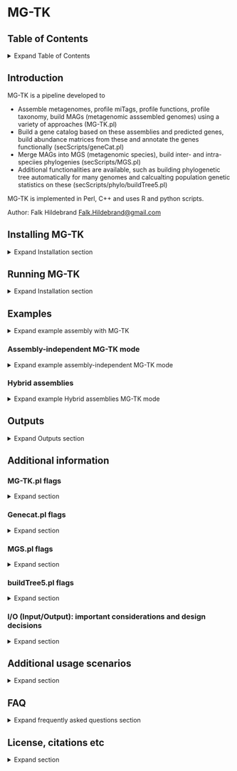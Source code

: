 # MG-TK

## Table of Contents

<details>
  <summary>Expand Table of Contents</summary>
  
- [Introduction](#introduction)
- [Requirements](#requirements)
- [Installing MG-TK](#installing-MG-TK)
- [Running MG-TK](#running-MG-TK)
	- [Temporary and output files](#temporary-and-output-files)
	- [Mapping file](#mapping-file)
- [Examples](#examples)
	- [MG-TK metagenomic assembly and gene catalog](#MG-TK-metagenomic-assembly-and-gene-catalog)
	- [Assembly-independent MG-TK mode](#assembly-independent-MG-TK-mode)
	- [Hybrid assemblies](#hybrid-assemblies)
- [Outputs](#outputs)
	- [Abundance matrices](#abundance-matrices)
	- [Gene function & MAG/MGS gene content](#gene-function--magmgs-gene-content)
- [Additional information](#additional-information)
	- [MG-TK.pl flags](#MG-TKpl-flags)
	- [Genecat.pl flags](#genecatpl-flags)
	- [MGS.pl flags](#mgspl-flags)
	- [buildTree5.pl flags](#buildtree5pl-flags)
- [Additional usage scenarios](#additional-usage-scenarios)
	- [map2tar mode](#map2tar-mode)
	- [Building phylogenetic trees with MG-TK](#building-phylogenetic-trees-with-MG-TK)
- [FAQ](#FAQ)
	- [Known issues](#known-issues)
- [License, citations etc](#license,-citations-etc)

</details>

## Introduction 

MG-TK is a pipeline developed to 
- Assemble metagenomes, profile miTags, profile functions, profile taxonomy, build MAGs (metagenomic asssembled genomes) using a variety of approaches (MG-TK.pl)
- Build a gene catalog based on these assemblies and predicted genes, build abundance matrices from these and annotate the genes functionally (secScripts/geneCat.pl)
- Merge MAGs into MGS (metagenomic species), build inter- and intra-speciies phylogenies (secScripts/MGS.pl)
- Additional functionalities are available, such as building phylogenetic tree automatically for many genomes and calcualting population genetic statistics on these (secScripts/phylo/buildTree5.pl)

MG-TK is implemented in Perl, C++ and uses R and python scripts. 

Author: Falk Hildebrand <Falk.Hildebrand@gmail.com> 

## Installing MG-TK

<details>
  <summary> Expand Installation section </summary>
  

### Requirements

MG-TK requires a perl installation and sdm requires a fairly recent C++ compiler (like gcc or clang) that supports C++11; these will be automatically installed in the install script.
MG-TK currently only works under linux, and is expected to run on a computer cluster. Since the pipeline includes a lot of external sofware, you will need fully installed Micromamba ([https://mamba.readthedocs.io/en/latest/installation.html](https://mamba.readthedocs.io/en/latest/installation/micromamba-installation.html)).


### Installation


MG-TK can be downloaded directly from Github, using:

```bash
git clone https://github.com/hildebra/mg-tk.git
```

MG-TK comes with an installation script, that uses micromamba. Ensure you have micromamba installed for your account on a linux HPC. Then run:

```bash
bash helpers/install/installer.sh
```

This will guide you through the installation (should run completely automatic) and requires internet access. Since a lot of packages will be installed, this can take an hour or longer. All required software will be downloaded and installed in the Conda/Mamba directories.

If you are having issues with package conflicts when `installer.sh` is creating environments, trying setting your channel priority to flexible: `micromamba config set channel_priority flexible`

Last, you can run 

```bash
# Activate MGTK environment every time you need to run MG-TK
micromamba activate MGTK

./MG-TK.pl -checkInstall
```

to check that some essential programs have been correctly installed and are available in the exptected environments. 
Note that this is only a subset of programs, but should cover most use cases of MG-TK. (This will also automatically run after each installation of MG-TK)


### Updating MG-TK

MG-TK will be frequently updated. To get the latest version, go to your MG-TK directory and run
```
git pull
```
Sometimes new packages will be included or program versions modified. To obtain these changes, run the install script again (this will update existing environments - no worries, this is not a complete reinstall):
```
bash helpers/install/installer.sh
```

### Preparing MG-TK

- follow installation process (essentially `git clone https://github.com/hildebra/mg-tk.git` & run `bash helpers/install/installer.sh` )

- After the instalation is complete, you will find the file named: "config.txt" inside of the MG-TK directory. This is the main file where you have defined all the paths for directories and slurm configuation. Always check in order to ensure that all directories are correct: 

    - MFLRDir	`/path/to/your/mg-tk/installation/`
    - DBDir	`/path/to/your/database_dir/`

- change tmp dir (scratch space) with project scratch folder:

    - globalTmpDir	`/path/to/your/scratch/`
	- nodeTmpDir	`/path/on/node/to/tmp` -> on slurm systems this could be a variable, e.g. `$SLURM_LOCAL_SCRATCH/MG-TK/`

- follow either example runs, assembly-dependent or assembly-independent tutorial (Examples section below)

### Useful configurations to track and check on MG-TK jobs

The most common reason why MG-TK jobs fail are related to node configurations (available ram, hdd space, CPUs). There are several alias' that are usful in checking on slurm jobs that are running on your local HPC, understanding how MG-TK processes your samples and fixing errors. Thus following up jobs and checking their error logs is essential in understanding limitations in your current environment and get your metagenomes processed effectively, as listed below:

These aliases can be directly added to your ~/.bashrc (just make sure the .bashrc is loaded):

```{sh}
#list running jobs with more relevant info
alias sq='squeue -u $USER -o "%8i %.4P %.14j %.2t %8M %.3C %.15R %20E"'
#check where job bash, std output, error output is stored, dependencies etc
alias si='scontrol show job'
#delete jobs that have DependencyNever status
alias scDN="squeue -u $USER | grep dencyNev | cut -f11 -d' ' | xargs  -t -i scancel {}"
#show the number of jobs currently running for different users on your cluster; useful for estimating how busy the HPC currently is
alias busy="squeue | sed -E 's/ +/\t/g' | cut -f5 | sort | uniq -c | sed -E 's/ +//' | sort -k1 -n -t' '"
#show output log of job
sio() {
JID=$1
if test "$#" -eq 0; then
JID=$(squeue -u hildebra | grep $USER | grep -v 'interact' | awk '{$1=$1};1' | cut -f1 -d' ' | head -1)
fi
cat $(scontrol show job $JID | grep 'StdOut' | sed 's/.*=//g')
}
#show error log of job
sie() {
JID=$1
if test "$#" -eq 0; then
JID=$(squeue -u $USER | grep -v 'interact' | awk '{$1=$1};1' | cut -f1 -d' ' | head -1)
fi
cat $(scontrol show job $JID | grep 'StdErr' | sed 's/.*=//g')
}
#show bash script (commands) of job
sis() {
JID=$1
if test "$#" -eq 0; then
JID=$(squeue -u $USER | grep -v 'interact' | awk '{$1=$1};1' | cut -f1 -d' ' | head -1)
fi
cat $(scontrol show job $JID | grep 'Command' | sed 's/.*=//g')
}
```

### Known issues

This is a beta release of MG-TK. Some parts of the pipeline will currently not run, because we have not started yet linking in the various databases being used. Known DBs missing: 
- LSU/SSU DBs ((needed for miTag approaches, flag -profileRibosome )
- GTDB, for MAG classification (needed in gene catalog step)
- all functional annotation databases (needed in gene catalog step or flag -profileFunct )
</details>


## Running MG-TK

<details>
  <summary> Expand Installation section </summary>


MG-TK is programmed for HPC environments (Linux) and was conceptualized to process 1000's of metagenomes. It relies therefore on job schedulers (slurm, SGE and LSF are supported) and multiple safeguards to resume failed jobs. Please see examples below for specific runs.

### Temporary and output files

The output path for storing non-temporary files (like assemblies, binnings, gene predictions etc), is defined in each mapping file separately, composed of the arguments "#OutPath" and "#RunID". The final output will be stored in the dir "#OutPath/#RunID/", here each sample will have its own folder, and within this folder assemblies, gene predictions (assembly dir), mapping reads to the assemblies (mapping dir) and a detailed log of the steps run (LOGandSUB dir), will be stored.

Since the pipeline is expected to run on a compute cluster, temporary directories are of enormous importance for a) performance and b) file exchange between compute nodes that are usually physically separated clusters.
The pipeline expects a path to a storage that is globally available on all nodes and a tmp dir that is locally available on each node (given by arguments "globalTmpDir" and "nodeTmpDir" in the config file). 

### Mapping file

<details>
  <summary>Expand section</summary>

Most importantly you need a mapping file to your files. See 'examples' dir for some map examples (also explaining how to do compound assemblies, compound mapping). These column names (headers) are reserved key words in the mapping file (other columns can be eg. metadata per sample etc):
- **#SmplID** [STRING] MG-TK maps always need to have the first column names *#SmplID*. The string in this column will used in all subsequent analysis, intermediary files, sequence heads etc to uniquely identify samples, therefore choose with extreme care! Good practice would be to include some basic information about the sample in the SMPLID, but should be as short and descriptive as possible. *DO NOT USE SPECIAL CHARACTERS IN THE SMPLID, keep it basic*!  
- **Path** [STRING] - is the relative path to fastq[.gz] files for each sample (see #DirPath, this needs to be set to the absolute path). All files ending with .fq or .fastq (can have .gz after) in the dir will be used for that specific samples. 1. or 2. indicates first or second read. E.g. al0-0_12s005629-2-1_lane3.2.fq.gz is the second read, here the pipeline expects to have al0-0_12s005629-2-1_lane3.1.fq.gz in the same dir.  
Further, you can add the following specifics for each single sample:   
- **AssmblGrps** [STRING] - set this to a number or string. all samples with the same tag will be assembled together (e.g. samples from the same patient at different time points).  
- **MapGrps** [STRING] - set a tag here as in AssmblGrps. All reads from these samples will be thrown together, when mapping against target sequences (only works with option "map2tar" and "map2DB").
- **SupportReads** ['PB', 'mate'] - in case you have additional reads, that are not normal illumina hiSeq, e.g. miSeq or hiSeq in mate pair sequence mode ('mate') or PacBio reads ('PB').
- **SeqTech** ['ill', 'ONT', 'PB', 'SLR'] - Sequencing technology used in sample: illumina short reads ('ill') , Oxford Nanopore ('ONT'), PacBio ('PB') or sythetic long reads ('SLR').
- **ReadLength** - Expected read length in sample. Is usually automatically determined, use with caution!
- **EstCoverage** [0/1] - (Deprecated!!) Used to indicate if the avg coverage of genomes should be estimated in sample.
- **SupportReads** [tag:path] - Additional reads created with a different seq technology. E.g. miSeq ('miSeq:/path/to/file'), mate-pair ('mate:/path/to/file') or PacBio ('PB:/path/to/bam').
- **ExcludeAssembly** [0/1] - Exclude sample from assemblies?
- **cut5PR1** [INT] - remove the first nts (from 5') on read 1
- **cut5PR2** [INT] - remove the first nts (from 5') on read 2
 
 The following tags can be added to a new line (ie row) in the map. Tag is followed by tab delimiter and specific input.

#### Required map tags
- **#OutPath**	[Path] Where to write the output (can be massive, make sure you have enough space)
- **#RunID**	[string] The directory below OutPath, where results are stored. Also serves as global identifier for this run
- **#DirPath**	[Path] Base directory where subdir with the fastqs can be found. You can insert this on several lines, if the base path changes for all samples afterwards.

#### Optional map tags

- **#NodeTmpDir**	[Path] temporary dir only accessible within each compute cluster node, overrides **nodeTmpDir** definition in config file
- **#GlobalTmpDir**	[Path] temporary dir (scratch) accessible from all compute nodes, overrides **globalTmpDir** definition in config file
- **#mocatFiltPath**	If for some reason you are forced to use mocat filtered fastqs and not the original, unfiltered files (strongly recommended), than you can indicate in which subdir these mocat files can be found
- **#RelaxSMPLID**	[TRUE/FALSE] 	Use FALSE to deactivate basic checks if the #SmplID adheres to MG-TK formats. Caution: use on your own risk!
- **#WARNING**	[OFF/ON]	If **OFF** MF won't stop when an error is encountered in the map. Caution: use on your own risk!

After this follow the sample IDs and the relative path, where to find the input fastqs.  
See _examples/example_map_assemblies.map_ for a very complicated mapping file with several source dirs.

#### Example mapping file

```{sh}
#SmplID	Path	SmplPrefix	AssmblGrps
#OutPath	/hpc-home/path/to/your/results/folder
#RunID	NAMEofresultsFOLDER (#MG-TK will make this folder with this name by itself)
#DESCRIPTION (#not important, but you can mark what is the run is about)
#DirPath	/path/to/folder/with/raw/reads
Mouse11t0		PID_C11T0_	M11
Mouse11t1		PID_C11T1_	M11
Mouse12t0		PID_C12T0_	M12
Mouse12t1		PID_C12T1_	M12
Mouse14t0		PID_C14T0_	M14
Mouse14t1		PID_C14T1_	M14
Mouse15t0		PID_PD11T0_	M15
#DirPath	/path/to/another/folder/with/more/raw/reads
Mouse15t1	SubDir1		M15
Mouse16t0	SubDir2		M16
Mouse16t1	SubDir3		M16
```		

#### Tips and recommendataions for creating mapping files

- It is recommended to create the mapping file in **Excel** and copy-paste it in a **.map** text file afterwards (will be tab-delimited by default, the expected MG-TK format). You can use functions like "=VLOOKUP()" to match sample IDs across different tables. 

- The **#SmplID** column determines the name of a sample all the way throught the pipeline! Be very careful what ID you choose, as this will impact the sample names you'll have to deal with later, choose something a) short and b) descriptive. Avoid c) special characters (_|$%~\`\*& etc) in the SmplID!

- **AssmblGrps**: Assembly groups are useful for assembling samples from e.g. a time series together, giving a better assembly usually. Choose the name of an assembly group a) unique b) short and descriptive and c) avoid special chars (\[\]{}_|$%~\`\*& etc)!

- If using **assembly groups**, try to keep samples from the same assembly group as a block. MG-TK can also deal with these assembly groups distributed across the map, but in terms of job submission strategy it's best to have these samples next to each other in the map (and also for you organizing your experiment).

- <ins>**Loading and saving a mapping file into R will likely lead to problems!**</ins> This is because the #DirPath tag sets the path for all samples underneath. Loading this into R will often skip the #DirPath line or reorder the samples, so saving this again will lead to wrong paths being set!

</details>
 
</details>


## Examples

<details>
  <summary> Expand example assembly with MG-TK </summary>
  
  
  
### MG-TK example dataset

We have prepared an example dataset that can be run directly after installing MG-TK and configuring it (see above). This example will 1) download public short and long read metagenomes 2) assemble short reads and 3) assemble short+long reads (hybrid assembly).

Please go to the directory mg-tk/examples/

To download all required data, run first 
```{sh}
bash 0.getExmplData.sh
```

After this is finished (check in the newly created mg-tk/examples/data/ dir for ~1.3Gb of data), you can either run 1.runMGTK_illumina.mfc (short read metagenomics) or 2.runMGTK_hybrid.mfc (short+long reads). Note that these are non-seniscal examples, i.e. the short and long reads are from completely independent experiments, don't expect interpretable results, this is purely to check if the technical process can run to completion.

How do you know everything finished as it should? Wait until all submitted jobs have finished, run the 1. or 2. script again until it reports that nothing is left to do. (Note:kill eventual "DependencyNeverSatisified" jobs for 1-2 times, if persists there might be a problem with runnning certain programs, where you need to start checking error logs, see Q&A below).

In the next section we will give examples on how to create your own MG-TK runs.
  
  
### MG-TK metagenomic assembly and gene catalog

The figure below shows example of steps involved in the assembly-dependent mode. White rectangles indicate inputs and outputs, grey boxes name each of the steps, and yellow boxes show names of the scripts that are generated and submitted in each step. Blue boxes indicate additional steps that are required for subsequent MGS analysis.

<img src="./helpers/documentation/assembly-dependent.svg" style="width: 800px;"/>


#### 1. create mapping file

Typically you would use Excel to create the mapping file and copy-paste it later into a text file (will be by default tab-delimited). This text file, typically with the file ending **.map** can then be saved to the HPC.

#### 2. make script with first command `RUN.mfc`

Insert your MG-TK command, a bash and slurm header in RUN.mfc. 

Example:

```{sh}
#!/bin/bash
#SBATCH -J SUB_MF
#SBATCH -N 1 --cpus-per-task=1 --mem=10024 --export=ALL
#SBATCH -o [currentDir]/run_mgtk_mhit.mfc.otxt
#SBATCH -e [currentDir]/run_mgtk_mhit.mfc.etxt
#SBATCH -p "ei-long,qib-long"

set -e
ulimit -c 0;
MAP=/path/to/your/mapping/file/FILE.map
perl $MF3DIR/MG-TK.pl -map $MAP-assembleMG 2 -spadesCores 12 -spadesKmers "25,43,67,87,111,131" -spadesMemory 100 -mapReadsOntoAssembly 1 -kmerPerGene 0 -filterHostRds 1  -filterHostKrak2DB /hpc-home//data/DB/kraken2/hsap/ -mappingMem 5 -profileMOTU2 0  -profileMetaphlan3 1 -Binner 2  -maxConcurrentJobs 600 \
-from 0 -to 1 -submit 1 -getAssemblConsSNP 0
```

- MG-TK now does

    - read filtering and cleaning
    - read profiling (if set like in the above command)
    - assembly per assembly group
    - mapping to the assemblies


#### 3. Test the run and the map:

- always run with submit 0 before you finally decide on parameters and final run

- -from X -to Y controls that only samples X to Y will be processed. Good for testing e.g. only first sample in map (-from 0 -to 1 ). Setting -to to very high number will just run to the end of the map (e.g. -to 99999 to finish map).

- if you want to run strain analyses later, set `-getAssemblConsSNP 1` to calculate consensus SNPs needed for strain analysis

#### 4. Running MG-TK

- Run with `bash run_mgtk_mhit.sh` --> this will submit a lot of different jobs to the HPC queue

 console output:
```
        This is MG-TK 0.33
        Using qsubsystem: slurm
        Using qsubsystem: slurm
        /projects/data/results/mgtk_test1/LOGandSUB/qsub.log
        Reset range of samples to 40

        ======= Mouse11T0 - 0 - M11T0 =======
        1:2  1:0
        SUB:_UZ0        SUB:_SDM0       SUB:_cln0       Running Contig Stats on assembly

        ======= Mouse11T1 - 1 - M11T1 =======
        2:2  1:0
        SUB:_UZ1        SUB:_SDM1       Assembly stepSUB:_A1    SUB:_GP1        SUB:_cln1       Running Contig Stats on assembly
        SUB:_CS1
```

- more advanced usage: run `sbatch run_mgtk_mhit.sh`. This will submit the job to the cluster queue, and from there the .mfc job will submit more jobs. The output from MG-TK will be stored in `#SBATCH -o [currentDir]/run_mgtk_mhit.mfc.otxt` and `#SBATCH -e [currentDir]/run_mgtk_mhit.mfc.etxt` defined above.


#### 5. rerun MG-TK

MG-TK is conceptualized to detect automatically if certain steps need to be run again (e.g. because the job crashed or some files from other subjobs were not yet available). Therefore you will usually need to rerun the same MG-TK command several times. **However, before restarting MG-TK make sure that all job submissions from your previous run have completed (or don't start due to job dependecies)!**

- Once MG-TK detects no further jobs to be submitted, it will let you know (check the output of the RUN.mfc command). At this point you can advance to creating a gene catalog. MG-TK will create a `GeneCat.sh` script (detailed in RUN.mfc output). 

#### 6. building a gene catalog by running the `GeneCat.sh` script

- After every sample has successfully passed through the pipeline, MG-TK produces GeneCat_pre.sh script that needs to be adapted:

- In the `GeneCat.sh` script you need to specify an output directory, max memory usage and the cores you want to use. After that the script can look like this:

```{sh}
#!/bin/bash
#SBATCH -N 1 --cpus-per-task=1
#SBATCH -o /ei/projects/data/results/GeneCat_pre.sh.otxt -e /ei/projects/data/results/GeneCat_pre.sh.etxt
#SBATCH --export=ALL --mem=81920 -J myFirstGeCat
#SBATCH -p "ei-medium,qib-medium,ei-long,qib-long"
set -e
ulimit -c 0;

#creates gene catalog in the specified outdir with specified cores, attempting to reuse existing dirs (in case catalog creation failed):
perl /hpc-home/project/mg-tk/secScripts/geneCat.pl \
		-map /ei/projects/data/results/mapping_file.map \
		-GCd /ei/projects/data/results/genecat \
		-mem 200 -cores 24 -clusterID 95 -doStrains 0 -continue 1 \
		-Binner 2 -useCheckM1 0 -useCheckM2 1 -MGset GTDB 
```

- now you have to run the GeneCat.sh script with `sbatch GeneCat.sh`, which will submit a lot of different jobs to the cluster.

- This step of the pipeline calls `GeneCat.pl` and does:

    - creates a gene catalog (at 95% id) from predicted genes using mmSeqs2
    - extracts proteins corresponding to genes in gen catalog
	- identifies genes that represent marker genes (GTDB)
	- creates a gene abundance matrix (literally gene catalog millions of genes and their abundance in all metagenomic samples.. very big files!)
    - assigns basic functions to genes in gene catalog (KEGG, eggNOG, CAZy, ARG, ..)
    - accumulates MAGs and dereplicates these into MGS (metagenomic species)
	- calculates abundances of MGS in samples and an MGS taxonomy
	- calculates intra-specific phylogenies for each MGS (basically strain tracking across metagenomes)

</details>


### Assembly-independent MG-TK mode

<details>
  <summary>Expand example assembly-independent MG-TK mode </summary>


This mode is especially helpful if your metagenome is from a highly complex (e.g. Soil) microbial community. In such cases often assembly is not possible, instead metagenomic reads can still be mapped to a reference.

#### 1. create mapping file:

	the same as for assembly mode `mapping_file.map`

#### 2. make script with first command `run_independent.mfc`

```{sh}
#!/bin/bash
#SBATCH -N 1
#SBATCH --cpus-per-task=1
#SBATCH -o /hpc-home/project/run_independent.mfc.otxt
#SBATCH -e /hpc-home/project/run_independent.mfc.etxt
#SBATCH --mem=102400
#SBATCH --export=ALL
#SBATCH -p "ei-medium,ei-long,qib-medium"
#SBATCH --time=24:00:00
# #SBATCH --localscratch=ssd:10
#SBATCH -J SUB_MEST
set -e
ulimit -c 0;

#ABRc,CZy,PAB,NOG

MAP= /path/to/dir/mapping_file.map

perl $MF3DIR/MG-TK.pl -map $MAP -inputFQregex1 '.*_1\.f[^\.]*q\.gz$' -inputFQregex2 '.*_2\.f[^\.]*q\.gz$' \
	-mergeReads 0 \
	-profileFunct 1 -reParseFunct 0 -reProfileFunct 0 \
	-diamondDBs KGM,NOG,CZy \
	-diamondCores 8 \
	-maxConcurrentJobs 300 \
	-profileRibosome 1 -reProfileRibosome 0 \
	-profileMOTU2 0 -profileMetaphlan3 1 \
	-filterHostRds 0 -inputReadLength 150 -assembleMG 0 \
	-submit 1 \
	-from 0 -to 40
```

#### 3. run the script `run_independent.mfc`

- Run with `sbatch river_independent.mfc` --> this will submit a lot of different jobs to the HPC queue.

#### 4. rerun MG-TK  

- wait till all current jobs are finished, then rerun `sbatch run_independent.mfc`. This will check all jobs completed, and if so, create the feature abundance tables requested. In the above case these are KEGG, eggNOG and CAZy functional tables, as well as metaphlan3 and miTAG taxonomic tables.

</details>

### Hybrid assemblies
<details>
  <summary>Expand example Hybrid assemblies MG-TK mode </summary>

With hybrid assemblies we mean metagenomic samples that were sequenced with multiple sequencing technologies, such as ill+ONT, ill+mate pair ill or ill+PB. Currently MF support ill+ONT in a basic form (ONT reads only used to improve assemblies) and a more advanced form for ill+PB. This section is describing the ill+PB mode, as it is more powerful, but also more complicated to use.

#### 1. setup ill+PB hybrid mode

Create a .map as usual for the illumina reads. Afterwards, add the following column to the .map: **SupportReads**
For each samples, where support reads (i.e. the PacBio reads) exist, add them to the **SupportReads** column, by indicating that they are PacBio reads through the prefix **PB:** followed by the path to the **.bam** (PB reads are usually saved in bam format). If you have several .bams for the same sample, these could be comma separated and will be automatically used by MF.

E.g. the map could now look like:

```
#SmplID	SmplPrefix	SupportReads	INFO	SeqTech	Path	AssmblGrps	sampleID	Individual	TimePoint
#RunID	PB.PAGE2								
#WARNING	OFF
#OutPath	/hpc-home/hildebra/grp/data/projects/								
#DirPath	/ei/projects/8/88e80936-2a5d-4f4a-afab-6f74b374c765/data/cloudpool/data/raw/Public/PRJNA529586/
S4zm	SRR8797713	PB:/path/tp/PB//test.hifi_reads.bc1011_tmp.bam		hiSeq				S4zm_R1177-S0001	0
S4qia	SRR8797712	PB:/path/tp/PB//test.hifi_reads.bc1012_tmp.bam,/path/tp/PB//test.hifi_reads.bc1011_tmp.bam		hiSeq				S4zm_R1177-S0001	0
S4zmGG1	SRR8797713	PB:/path/tp/PB//test.hifi_reads.bc1011_tmp.bam		hiSeq		I1		S4zm_R1177-S0001	0
S4qiaGG2	SRR8797712	PB:/path/tp/PB//test.hifi_reads.bc1012_tmp.bam		hiSeq		I1		S4zm_R1177-S0001	0
S4qiaGG3	SRR8797712	PB:/path/tp/PB//test.hifi_reads.bc1012_tmp.bam		hiSeq		I1		S4zm_R1177-S0001	0
S4zmS1	SRR8797713			hiSeq		I2		S4zm_R1177-S0001	0
S4qiaS2	SRR8797712			hiSeq		I2		S4zm_R1177-S0001	0
S4qiaS3	SRR8797712			hiSeq		I3		S4zm_R1177-S0001	0

```
(note that this map shows a mix of assembl grps, of samples with and without support reads. Further note that the tag **#WARNING	OFF** has to be used, since in this test case samples are being reused - something that would normally trigger MF to stop the run.)

#### 2. setup MF run

Setup your MF run like you would normally setup an assembly dependent metagenomic analysis (see examples above). However, these flags should be defined:
 - `-mapSupportReadsOntoAssembly 1`: setting this to `1` will lead to support reads (PB reads in this case) being mapped onto the assembly. A coverage profile is created that is then **separately** used from the illumina coverage profile in the binning step (which in our experience can significantly boost the recovery of MAGs).
 - `-mapper -1`: set the choice of mapper to the default (`-1`) which means that a mapper will be automatically selected. You could set this to e.g. **1** to do all mapping with bowtie2, or **3** to use minimap2 everywhere, but **-1** is the recommended choice as this will use bowtie2 for ill reads and minimap2 for PB reads.
 - `-assembleMG 5`: this flag is crucial and tells MF to conduct a hybrid assembly, using **megahit for illumina** and **metaMDBG for PB** reads.
 - `-inputReadLengthSuppl 8000`: not crucial, but good to have. Here we estimated that our support PacBio reads are on average 8000 bp long.
 
Your example MF call could now look like:
 
```{sh}
MAP=/path/to/map/PB_hybrid.map

perl $MF3DIR/MG-TK.pl -map $MAP -inputFQregexSingle '.*\.fastq\.gz' -inputFQregex1 '(.*_R1_001\.fastq\.gz)|(.*[_\.]1\.f[^\.]*q\.gz)$' -inputFQregex2 '(.*_R2_001\.fastq\.gz)|(.*[_\.]2\.f[^\.]*q\.gz)$' -inputBAMregex '.*\.bam$' \
-assembleMG 5 -spadesCores 12 -spadesKmers "25,43,67,87,111,127" -spadesMemory 200 -MetaBat2 2 \
-mapper -1 -mapSupportReadsOntoAssembly 1 \
-filterHostKrak2DB /path/to/kraken2/hsap/ -filterHostRds 1 \
-getAssemblConsSNP 1 -rmSmplLocks 0 \
-submit 1 -inputReadLength 150 -inputReadLengthSuppl 8000 \
-from 0 -to 1
```

#### 3. running MF in hybrid mode

We opted for a bit of a complicated processing of hybrid assemblies, that in the end allows for both usage of existing paths in MF as well as supporting more complicated (assemblyGrps) sample setup.
What this means for you as the user is simply that you need to run the above MF command several times. In the first iteration this will trigger the megahit illumina-assembly, in the second iteration remaining samples in assemblyGrp are mapped onto this illumina-assembly, in the third iteration the hybrid assembly with metaMDBG is started, fourth iteration will map remaining samples in assemblyGrp onto hybrid-assembly, fifth iteration will then finally starting consensus SNP calling and binning. Remember to wait between iterations until all current jobs have finished (though sample locks should normally prevent double submissions).

_tldr; this mode requires several iterations to complete_ 


</details>


## Outputs


<details>
  <summary> Expand Outputs section </summary>

### General output structure

In MG-TK, output can be either in 

a) the output dir defined in the .map file. These are usually 1) assemblies, and MAGs, gene predictions, abundances of these 2) SNP callings (==corrected assemblies for practical purposes) 3) assembly independent methods such as riboFinder, metaPhlan, mOTUs, mappings of reads against assemblies/reference databases, 4) outputs from map2tar mode.

b) gene catalogue related outputs are stored exclusively in the output folder defined in your geneCatalog script

c) MGS (metagenomic species) related outputs, representing a merge of gene catalogue and assemblies/MAGs, are by default stored in the  `gene_catalog_ouput_folder/Bin_SB/`. However, output can be changed with the `MGS.pl -outD X` flag.

### Abundance Matrices

Several feature abundance tables are produced for both functional and taxonomic abundances. Tables are all in tab-separated format, oriented with features on rows and samples on columns. For features which which have a hierarchical structure, matrices summing the features at each level of the hierarchy are provided and usually denoted in the file names as {..}L0.txt, {..}L1.txt through the different hierachical levels.

#### Taxonomic

Feature names are the GTDB lineage up to a given rank, separated by semicolons. When taxonomy could not be identified at a certain rank a ? is used. For MGS level taxonomy, the identifier of the MGS is appended to the full lineage. A feature `-1` or `?` is included often as the first row a matrix which represents genes which could be assigned to any taxonomy. `-1` usually represents reads that could not be matched at all, while `?` represents hits where the taxonomy/functional assignment is unclear for various reasons.
 - `Bin_SB/Annotation/Abundance`: Abundance based on clustering of the gene catalog into MGS. Abundance is estimated by the coverage of *core genes* included in the MGS. Matrices provided at ranks from domain (`MGS.matL0.txt`) to species (`MGS.matL6.txt`), as well as individual MGS (`MGS.matL7.txt`). At MGS level, some features end with ? rather than and MGS identifier, these are taxa for which no MGS was present; they are identified solely through the LCA assignments of marker genes.
 - `Anno/Tax/GTDBmg_MGS`: **Deprecated, do not use any longer!!** Abundance based on both clustering of the gene catalog into species provided by GTDB (or specI, from proGenomes, if the `FMG` option is used). Abundance is estimated by the coverage of *all genes* includes in the MGS. Matrices are provided at ranks from superkingdom (`specI.superkingdom`) to species (`specI.species`), as well as at individual MGS (`specI.mat`). In the MGS matrix, the entries which represent MGS do not have their full lineage output; the lineage can be found in the file `MGS2speci.txt` or in `specI.tax`, the latter of which includes lineages for non-MGS entries in the `specI.mat` matrix.
 - `Anno/Tax/GTDBmg`: **Deprecated, do not use any longer!!** As above, but based only on specI and not on MGS clustering. In this case, the `specI.mat` and `specI.species` matrices are identical.

 #### Functional
 Abundance of functional annotations using several databases are available in `Anno/Func`. Abundance is based on coverage of genes with a given functional annotation regardless of taxonomy. For those with hierarchical structures, data is provided either summed to each level of this hierarchy, or for the lowest level of hierarchy and the structure provided in a separate file, as noted below.

**KEGG, SEED, BSB modules**
 The modules are in `Anno/Func/modules` (KEGG modules in the directory `/modules`). In each of these directories are:
 - `KEGG.mat`: Abundance matrix, giving abundance of each module in each sample.
 - `KEGG.descr`: Table describing the hierarchy. Module identifier in the first column, then name at each level in following columns.
 - `KEGG.KOused`: The individual functions identifiers (i.e. KEGG orthologs) which were members of this module in each sample.
 - `KEGG.MODscore`: Completeness of the module for each sample (proportion of members which are observed at least once).
 
 The abundance of KEGG Orthologs is provided in `Anno/Func/KGML0.txt`
 
 **CAZy, eggNOG, TCDB**
 For these databases, abundance matrices are provided summed to each level in `Anno/Func`, with a prefix indicating the database, and `L{i}.txt` the level, with 0 being the most specific, e.g. `CZyL0.txt` giving the most specific level of CAZy annotation abundance.
 
 **gene assignments**
It can be useful to know which functional annotations a given gene has, or vice versa. This can be found in `Anno/Func/DIAass_{db}.srt.gzgeneAss.gz`, where `{db}` is the databse of interest (KEGG, CAZy etc.) This file gives the gene id in the gene catalogue as the first column, followed by it's annotation at the lowest level of the database. A gene can have more than one annotation in this file.

### MAG/MGS Gene Content
The gene content of a MAG can be found in `Bin_SB/LOGandSUB/MAGvsGC.txt.gz`. The columns *MAG* and *MGS* give the MAG id and the MGS which it is part of. The column *Representative4MGS* contains a star when the MAG is the representative for this MGS. Each marker gene has a column giving the genes from the MAG which matched against that marker. 

The final column, *other_genes*, gives a comma separated list of all the other genes which are part of this MAG. These are in the order they appear on the contig, with a double comma indicating the start of a new conting. Using this list and the gene function table explained above lets you link MAGs/MGS and function.

</details>


## Additional information

### MG-TK.pl flags

<details>
  <summary>Expand section</summary>

```{sh}
# base flags
	-map $MAP 					mapping file, that also contains input and output directories
	-config $CONFIG			alternative config file  (Default: autodetect)

# flow related
	-submit [0|1]				0: dry run to check file paths, general submission works; 1: submit actual jobs, this will take a long time in most cases
	-from [#]					run subsample of mapping file starting at sample # (use with -to)
	-to [#]						run subsample of mapping file ending at sample # (use with -from)
	-ignoreSmpls [string]			comma separated list of #SmplIDs that are skipped (sample id in .map file)
	-rmSmplLocks [0|1]				1: remove existing sample locks (useful if jobs have crashed, leaving abondened sample locks) 
	-redoFails [0|1]				if any step of requested analysis failed, just redo everything (use with care!) 
	-maxConcurrentJobs			max jobs in queue, useful for large samples sets, currently only works on slurm 
	-excludeNodes [string]					exclude certain HPC nodes, comma separated list e.g. node1,node2,..
	-submSystem [qsub,SGE,bsub,LSF]	set submission system (default: autodetect)
	-redoContigStats [0|1]				if any step of requested analysis failed, contigStats (coverage per gene, kmers, GC content) will be deleted & started again
	-loopTillComplete [X:Y]			script will loop over the assigned samples until all jobs are finished #use synatx "X:Y" where X is num loops, Y is the window size, eg "6:250" would run 6 loops of max 250 samples, then move on to next 250 samples (#dangerous flag)
	-requireInput [0/1]		in case input reads are not present (e.g. something wrong in map), 0 will continue pipeline, 1 will abort
	-silent [0/1] 			Controls how much information is printed on console
	-OKtoRWassGrps [0|1]			1: can delete assemblies, if suspects error in them, powerful, but careful! (Default: 0)

# Detecting raw input files
	-inputFQregex1 [‘R1’]			R1 input regex extension (e.g. R1 could be '.*_1\.f[^\.]*q\.gz$' or last resort '(.*_pe_1\.f[^\.]*q\.gz$)|(.*R1_00\d\.f[^\.]*q\.gz$)|(.*[\._]1\.f[^\.]*q\.gz$)|(.*R1\.fq\.gz)' )
	-inputFQregex2 [‘R2’]			R2 input regex extension (e.g. R2 could be '.*_2\.f[^\.]*q\.gz$' or last resort '(.*_pe_2\.f[^\.]*q\.gz$)|(.*R2_00\d\.f[^\.]*q\.gz$)|(.*[_\.]2\.f[^\.]*q\.gz$)|(.*R2\.fq\.gz)' )
	-inputFQregexSingle[‘RS’]			RS Single read regex extension, see -inputFQregex1 for examples
	-inputFQregexTrustSingle [0/1]		(1) if grep of files (rawSrchString) has multi assignments, the -inputFQregexSingle takes precendence over -inputFQregex1. (Default: 0)
	-inputBAMregex[‘BS’]				BS regex to detect Bam files (e.g. '.*\.bam$'). Currently only implemented for unpaired reads (eg PacBio output)

# file structure
	-rm_tmpdir_reads [0|1]			remove tmpdir with reads (default: 1)
	-rm_tmpInput [0|1]			remove raw, human / adaptor filtered reads, if sdm clean created? (and not needed any longer)
	-reduceScratchUse 1			remove scratch dir; should always be 1, unless debugging
	-globalTmpDir $PATH			absolute path to global shared tmp dir (like a scratch dir)
	-nodeTmpDir $PATH			absolute path to tmp dir on local HDD of each executing node
	-nodeHDDspace $PATH			HDD tmp space to be requested for each node. Some systems don't support this
	-legacyFolders 0				output folders use read dir as name (1) or mapping file (0). default: 0

# preprocessing (cleaning reads etc/input FQ related)
	-useTrimomatic [0|1]			remove adapter seq from input reads (default: 0 as sdm does this)
	-usePorechop [0|1]			adapter removal for Nanopore, should be automatic activated
	-splitFastaInput [0|1]			split fasta input
	-mergeReads [0|1] 			merge reads
	-ProbRdFilter [???]				sdm probabilistic filter ???
	-pairedReadInput [0|1]			0: not paired input 1: read pairs are expected in each in dir
	-inputReadLength [#]			read length #
	-filterHumanRds [0|1]			0: do not filter host reads, 1: filter host reads (same as -filterHostRds)
	-filterHostRds				0: do not filter host reads, 1: filter host reads (same as -filterHumanRds)
	-filterHostKrak2DB $PATH		path to host kraken database
	-onlyFilterZip [0|1]			??
	-mocatFiltered [0|1]			??
	-filterHostKr2Conf [#]                      set host kraken2 confidence parameter (e.g. 0.05) 
	-filterHostKr2Quick ["--quick"]             set quick option for kraken2 (should be "--quick")

# sdm (read filtering) related
	-gzipSDMout [0|1] 			gzip sdm output
	-XfirstReads [int]				only use X first reads of each input read file
	-minReadLength [#]			minimum read length in sdm filtering step
	-maxReadLength [#]			maximum read length in sdm filtering step

# assembly
	-assembleMG [1|2|3|4|5] 			which assembler to use; 1: spades; 2: Megahit 3: FLYE 4: metaMDBG 5: hybrid assemblies (megahit+metaMDBG)
	-assemblCores [#] 				number of cores # for assembly (same as -spadesCores); e.g. 12
	-assemblyKmers [“#1,#2,#3,#4,…”]	number of kmers for assembly, comma-delimited e.g. "25,43,67,87,111,131" 
	-assemblMemory [#]			memory used for assembly (same as -spadesMemory); e.g. 100
	-asssemblyHddSpace [#]			HDD space requested by assembler in Gb; e.g. 120. Default: auto

# gene prediction on assembly
	-predictEukGenes [0|1]		predict eukaryotic genes; severely limits the total predicted gene amount (~25% of total genes) (Default: 0)
	-kmerPerGene [0|1]			1: report kmer frequencies per gene (Default: 0)

# binning
	-Binner [1|2|3]				#0=no binning, 1= do metaBat2 binning, 2=SemiBin, 3= MetaDecoder (experimental) (Default: 0)
	-BinnerMem [#]			define binning memory; e.g. 600 (Default: automatic)
	-BinnerCores [#]			cores used for Binning process (and checkM)
	-redoEmptyBins [0|1]		mostly for debugging: redo every sample where no bins where found (note that in some metagenomes there might be no bins)
	-checkM2 [0|1]			using checkM2 to assess bin quality
	-checkM1 [0|1]			using checkM1 to assess bin quality

# mapping
	-mapper [1|2|3|4]				1: bowtie2, 2:bwa, 3: minimap2, 4:kma, 5:strobealign -1:auto (bowtie2 short, minimap2 long reads), -2:auto(strobealign short, minimap2 long). (Default: -1)
	-mappingCores [#]				cores # used for mapping
	-mappingMem [#]				memory # used for mapping bwa/bwt2 in GB (Default: auto)
	-mapSortMem  [#]			memory # used for samtools sort in GB (Default: auto)
	-mappingCoverage			1: calculate coverage per predicted gene, contig, windows (Default: 1)
	-mapSupportReadsOntoAssembly [#]   1: map also support reads (e.g. PacBio in case of hybrid assemblies) onto final assembly
	-rmDuplicates [0|1]			1: remove read duplicates (Default: 1)
	-mapperFilterIll [# # #]				parameters for postprocessing mappings for short read data (Default: "0.05 0.75 20")
	-mapReadsOntoAssembly [0|1] 	1: map original reads to assembly to estimate contig (and bin, gene etc) abundance (Default: 1)
	-saveReadsNotMap2Assembly [0|1]			1: save reads not mapping to assembly in separate file (Default: 0)
	-remap2assembly [0|1]			1: redo the mapping to assembly (Default: 0)
	-JGIdepths [0|1]			1: calculate jgi coverage, only required when using MetaBAT2 binning (Default: automatic)

# SNPs
	-getAssemblConsSNP [0|1]		1: SNPs (onto self assembly); calculates consensus SNP of assembly (useful for checking assembly gets consensus and Assmbl_grps)
	-get2ndMappingConsSNP [0|1]		1: calculate consensus SNPs for mappings against references (map2tar mode)
	-redoAssmblConsSNP [0|1]		1: redo getAssemblConsSNP (Default: 0)
	-redoGeneExtrSNP [0\1]			1: redo gene extractions from consensus SNP contig (Default: 0)
	-SNPjobSsplit [#]				#: split consensus SNP jib further (Default: 1)
	-SNPsaveVCF [0|1]				1: save SNPs to VCF file (Default: 0)
	-SNPcaller [MPI|FB]				"MPI" mpileup or ".FB" for freebayes (Default: MPI)
	-SNPcores [#]				number of cores ‘#’ used for SNP calling
	-SNPmem [#]				Memory allocated for consensus SNP calling process in Gb (Default: 23)

# functional profiling (raw reads without assemblies)
	-profileFunct [0|1]				1: do diamond functional profiling (Default: 0)
	-reParseFunct [0|1]			1: redo diamond result parsing and translation to categories (Default: 0)
	-reProfileFunct [0|1]			redo diamond functional profiling  (Default: 0)
	-reProfileFuncTogether [0|1]		if any func database needs to be redone, than redo all indicated databases (useful if number of reads changed)  (Default: 0)
	-diamondCores [#]				number of cores ‘#’ used for diamond run (Default: 12)
	-DiaParseEvals [#]				evalues at which to accept hits to func database (Default: 1e-7)
	-DiaSensitiveMode [0|1]			1: run diamond in sensitive mode  (Default: 0)
	-rmRawDiamondHits [0|1]		1: remove raw diamond hits  (Default: 0)
	-DiaMinAlignLen [#]			set diamond min alignment length to accept hit ‘#’  (Default: 20)
	-DiaMinFracQueryCov [f]			set diamond minimum fraction query coverage ‘f’  (Default: 0.1)
	-DiaPercID [#]				set diamond percent identify ‘#’ to accept hit  (Default: 40)
	-diamondDBs [db]				set diamond ‘db’ using one or more of: NOG,MOH,ABR,ABRc,ACL,KGM,CZy,PTV,PAB,MOH2 , can be comma separated for multiple DBs

# ribo profiling (miTag)
	-profileRibosome [0|1]			1: profile ribosomal SUs, (Default: 0)
	-riobsomalAssembly [0|1]		1: assemble ribosomal SUs, (Default: 0)
	-reProfileRibosome [0|1]			1: redo -profileRibosome, (Default: 0)
	-reRibosomeLCA [0|1]			1: redo classify ribosomal SUs (Default: 0)
	-riboMaxRds [#]				Number of presorted reads to use in LCA to control computational time (Default: 50,000)
	-saveRiboRds [0|1]			1: store raw presorted hits (Default: 0)
	-thoroughCheckRiboFinish [0|1]	1: check ribo profiling was successful (Default: 0)

# other tax profilers..
	-profileMetaphlan2 [0|1|3]		3: perform metaphlan3 (check local metaPhlan version) read profiling (Default: 0)
	-profileMOTU2 [0|1]			1: perform mOTUs2/mOTUs3 (check local mOTUs version) read profiling (Default: 0)
	-profileKraken [0|1]			1: perform kraken2 read proifiling (Default: 0)
	-estGenoSize [0|1]				1: estimate average size of genomes in data (Default: 0, currently not working)
	-krakenDB $PATH				$PATH to kraken2 database(s)

# IO for specific uses
	-newFileStructure [??]			just relink raw files for use in mocat
	-upload2EBI [??$PATH]				copy human read removed raw files to this dir, named after sample

# MODE: map2tar (map2DB / map2GC) mapping raw reads to reference databases (like genomes, functional DBs etc`)
# this mode is activated by calling ./MG-TK.pl map2tar -ref somthing.fa [..]
	-ref				reference database (.fa format)
	-mapUnmapped [0|1]			1: map unmapped reads (-saveReadsNotMap2Assembly) onto reference database
	-decoyMapping [0|1]				1: "Decoy mapping": map against reference genome AND against assembly of metagenome (drawing obvious better hits to metagenome, the "decoy") (Default: 1)
	-competitive2ndmap [-1|0|1|2]			1: Competitive, 2: combined but report separately per input genome, -1: combined and report all together. (Default: 1)
	-mapnms					name for files
	-redo2ndmap				
#D2s distance
	-calcInterMGdistance [0|1]		calculate nt distances between MGs; deprecated (no longer supported)
#Institute specific: EI
	-wcKeyJobs [#]				#: attach key to each job to help institute track cluster usage (defunct)
```

Comment: usually ‘0’ means switching a mode off, and ‘1’ means switching a mode on (unless specified).

</details>

### Genecat.pl flags

<details>
  <summary>Expand section</summary>

```{sh}
#Directories/files
	"GCd=s"  			Main save location for gene catalog and supporting files
	"tmp=s"				Tmp dir, global availalbe
	"glbTmp=s" 			Global tmp dir, same as -tmp usually
	"map=s" 			Mapping file, can be a combination of several .map files to combine different datasets (e.g. -map file1.map,f2.map)

#run modes
	"m|mode=s" 			possible modes: mergeCLs CANOPY specI kraken kaiju FMG_extr FOAM ABR FuncAssign protExtract ntMatchGC geneCat

#cluster options
	"clusterID=i" 			identity at which to cluster gene catalog, default: 0.95
	"minGeneL=i" 			minimal gene length for gene to be included in gene catalog, default: 100
	"extraGenesNT=s" 		add genes (nt) from external sources, e.g. from complete genomes
	"extraGenesAA=s" 		add genes (AA) from external sources, e.g. from complete genomes
	"mmseqC=i" 				1: use mmseqs2 instead of CD-HIT for gene clustering
	"decluterMatrix=i" 		1: declutering of gene matrix. Can give an edge to canopy based MGS, but also introduce unwanted biases. Default: 0

#flow control
	"1stepClust=i" 			Cluster incomplete genes separately? Default: 0
	"submitLocal=i"			Important run mode switch, to submit jobs while geneCat is runnning single core 
	"submSystem=s"			SGE, slurm submission systems
	"continue=i" 			Flow control, 1: continue with found files 0: delete existing (partial) gene cat, start again
	"cores=i" 			Number of cores being used
	"cores0=i" 			Specifcally cores only for the big main mmSeqs2 clustering job.. (takes a lot of mem and cores usually)
	"cores3=i" 			Num cores for small jobs that really don't require that much power.. 
	"mem=i" 				Max mem
	"mem3=i" => 			Max mem for smaller jobs
	"oldStyleFolders=i"		Deprecated. only used for results calculated with an older MG-TK version
	"sampleBatches=i"		How many batches to use for initial accumulation of genes? (200-500 samples per batch recommended). Default: Auto

#Binning/MGS related
	"binSpeciesMG=i" 		Use MAGs to create MGS? 1= metaBat2, 2=SemiBin, 3=metaDecoder
	"useCheckM2=i" 			1: use checkM2 completeness predictions, Default: 1
	"useCheckM1=i" 			1: use checkM completeness predictions, Default: 0
	"doStrains=i" 			1: calculate intraSpecific phylogenies on each MGS
	"doMags=i" 				1: start canopy clustering, metabat2 & subsequent merging into MGS
	"canopyAutoCorr=f" 		canopy clustering parameter to filter autocorrelated genes prior to canopy clustering

#Marker Genes/ taxonomy
	"MGset=s" 			Use either FMG or GTDB marker genes to compare and merge MAGs and calculate their abundance

#flags for specific modes
	"out=s" 			Output dir, only used in modes protExtract ntMatchGC 
	"functDB=s" 		for FuncAssign mode: functional DBs to annotate gene cat to 
	"refDB=s" 			For ntMatchGC mode: reference fasta DB 
	"fastaSplit=i"		For FuncAssign mode: split geneCat into chunks to parallelize jobs. Default: 500M 
```

</details>

### MGS.pl flags

<details>
  <summary>Expand section</summary>

```{sh}
	"GCd=s" 							#gene catalog dir
	"tmp=s" 							#temp dir
	"submit=i" 							#1:submit jobs, 0: dry run. Default: 1
	"canopies=s" 						#location of canopy clustering output file (clusters.txt)
	"smallCores=i" 						#cores used for normal jobs (not intensive)
	"bottleneckCores=i" 				#cores for compute intensive jobs
	"useRHClust=i" 						#1: do hierachical clustering of MGS genes. Default:0
	"redoRhcl=i"						#rewrite R hierachical clusterings
	"redoDeepCan=i" 					#rewrite deep corraltions to Rhcl clusters
	"redoTax=i" 						#rewrite tax annotations
	"MGset=s" 							#GTDB or FMG, which marker genes are used? Default: GTDB
	"mem=i" 							#memory used for intensive jobs
	"completeness=i" 					#what qual should final MGS have at least??
	"contamination=i"					#contamination threshold for accepting MGS
	"strains=i"							#1: calc instra species strain phylogenies. Default: 0
	"useCheckM2=i"						#CheckM2 default qual checking of MAGs/MGS
	"useCheckM1=i"						#CheckM default qual checking of MAGs/MGS
	"binSpeciesMG=i"					#0=no, 1=metaBat2, 2=SemiBin, 3: MetaDecoder
	"ignoreIncompleteMAGs=i" 			#1: assemblies without MAG calculations are ignored. Default: 1
	"legacy=i"							#1: use legacy code as pre Dec `22 (clustering is a bit more muddy, reported abundances slightly different, remember to use -MGset FMG). No longer supported. Default: 0
```
  
</details>

### buildTree5.pl flags

<details>
  <summary>Expand section</summary>

```{sh}
    #basic options
    -fna $PATH				path to .fna files
    -aa $PATH				path to .fa files
    -cats $PATH				path to category file, that sorts fna/aa sequences by a) functional category and b) species they originate from
    -map $PATH				map file
    -outgroup $PATH				path file with outgroup in sequence set
    -subsetSmpls [-1|#]				 default -1

     #options for phylogeny
    -runRAxML [0|1]				do RAXML (default 0)
    -runRaxMLng [0|1]				doRAXMLng (default 0)
    -runFastTree [0|1]				doFastTree (default 0)
    -AutoModel [0|1]				treeAutoModel, 1:iqtree: choose model automatically (a bit slower); (default 1)
    -SynTree [0|1]				default 0
    -NonSynTree [0|1]				default 0
    -bootstrap [0|1]				default 0
    -superTree [0|1]				doSuperTree (default 0)
    -superCheck [0|1]				doSuperCheck (default 0)

     #MSA related options
    -MSAprogram [0|1|2|3|4]				do MSA with 1:clustal or 0:msaprobs, 2:mafft (default), 3:guidance2, 4:MUSCLE5
    -minOverlapMSA [#]				min overlap in MSA columns, in order to retain column (default 0)
    -maxGapPerCol [#]				same as minOverlapMSA, but for MSAfix and %of gaps allowed in a column (default 1)
    -minPcId [0|1]				sequence is filtered from data, unless the average minPcId is >= minPcId; (default 0)

     #options for flow control
    -fixHeaders [0|1]				fix the fasta headers, if too long or containing not allowed symbols (nwk reserved) (default 0)
    -useEte [0|1]				using Ete (default 0)
    -calcDistMat [0|1]				distance matrix of either AA or NT (depending on MSA; default 0)
    -calcDistMatExt [0|1]				distmat of other AA or NT (depending on MSA), e.g. running two times an MSA; (default 0)
    -calcDiffDNA [0|1]				 default 0
    -postFilter $PATH				"," sep list of zorro,guidance2,macse

     #File operations
    -isAligned [0|1]				if input is already alligned (default 0)
    -rmMSA [0|1]				remove MSA, to save diskspace (default 0)
    -gzInput [0|1]				to save diskspace (default 0)

     #specific gene quality filters, useful for metagenomic data that is often incomplete
     -NTfilt [#]				fractions of nucleotides (NT) that need to be present in sequence to be included in final, combined MSA (default 0.8)
    -NTfiltPerGene [#]				if several genes represent a tree tip, the fraction of NTs that need to be present for the gene to be accepted in the final, combined MSA (default 0.1)
    -GenesPerSpecies [#]				min fraction of genes present after filtering, if below the species will be excluded from phylogeny (default 0.1)
    -fracMaxGenes90pct [#]				gene cats to keep, e.g. 25% of 90th percentile (default 0.25)
    -NTfiltCount [0|1]					total NT count (default 0)
    -runLengthCheck [0|1]				check that sequence length can be divided by 3

     #popgen related options
    -runClonalFrameML [0|1]				doCFML
    -runGubbins [0|1]				doGubbins (default 0)
    -runDNDS [0|1]				run dNdS analysis
    -runTheta [0|1]				doTheta
    -genesForDNDS $PATH				file with list s{,} with selected genes just for dnds
    -DNDSonSubset [0|1]				run dnds just on subset (given by genesForDNDS) of genes
    -codemlRepeats [#]				repeatCounts, set how often each model should be repeated to check for convergence (default 2)
    -outDCodeml $PATH				codemlOutD,
    -genesToPhylip [0|1]				doGenesToPh (default 0)
    -runFastgear [0|1]				doFastGear (default 0)
    -runFastGearPostProcessing [0|1]				doFastGearSummary (default 0)
    -clustername $PATH				clusterName
```
  
Comment: usually ‘0’ means switching a mode off, and ‘1’ means switching a mode on (unless specified).
  
</details>


### I/O (Input/Output): important considerations and design decisions

<details>
  <summary>Expand section</summary>

Analysing a shotgun metagenomic experiment can be a computationally extremely demanding task, as in some experiments several TB of data can be accumulating. MG-TK was designed with the latter case in mind, but can of course also handle smaller experiment.  
In order to be able to cope with these data amounts, a lot of 'file juggling' is happening behind the scenes. A lot of temporary files are being created that don't need to be saved on long term storage solution that are backed up and generally also slower. For this purpose big servers usually have a 'scratch' dir that is the global temporary storage on which all nodes in a cluster can write, but that is not backed up and might be cleaned infrequently. Further, usually each node has a local temp dir, to which only that specific node has access. Using these temporary solutions does make the whole cluster more stable and also enable other users to use a cluster more efficiently. To give you an example: if you have an IO heave process like searching with diamond through a lot of reads, you will use up the bandwith provided by your permanent storage very quickly. This could lead to situations where 500 cores on the cluster are busy with running in parallel diamond searches, but since the IO is so severely limited, only a small fraction of data trickles through to these jobs, effectively maybe giving 16 cores work. In this case the cluster would be unnecessarily blocked and the 500 core job would also take much longer than needed. That is the reason why file juggling is so important and why so much development effort went into optimizing this for MG-TK.  
To take advantage of this, I strongly recommend to ask your sysadmin where the local and global temp storage on your cluster are and set in the MG-TK config the variables 'globalTmpDir' and 'nodeTmpDir' variables correspondingly. 

</details>


## Additional usage scenarios

<details>
  <summary>Expand section</summary>

MG-TK can be used for a bulk of tasks not directly related to initial assembly, profiling or MAGs, but often related to postprocessing these. Two usage scenarios (map2tar and building phylogenies) are listed below.


### map2tar mode

- This mode maps the reads to `reference` genomes, e.g. from a mock community. This allows a fast profiling for specific purposes. The mode switches off assembly-based processes.

1. create mapping file `path/to/mapping_file.map`

```{sh}
#SmplID	SmplPrefix	AssmblGrps
#OutPath	/path/to/results/profilingMF
#RunID	name_of_the_run_dir
#DESCRIPTION
#DirPath	/path/to/raw/reads
BERG100	BERG100	BERG100
BERG100w	BERG100w	BERG100w
BERG10	BERG10	BERG10
BERG10w	BERG10w	BERG10w
BERGmock	BERGmock	BERGmock
```

2. make script with first command `run_profiling.sh`

```{sh}
MAP="/path/to/mapping_file.map"
perl $MF3DIR/MG-TK.pl map2tar \
	-map $MAP  -ref '/path/to/reference/mock_community/*.fasta' -filterHumanRds 0 -mappingCores 12 -mapperFilterIll '0.02 0.75 00'  -redo2ndmap 0 -mappingMem 15 -submit 1 -competitive2ndmap -1 -decoyMapping 0
```

- Explanation: ref are the .fasta formated reference genomes you want to map your metagenomic reads to, metagenomic reads are defined in the map, as in other runs. -mapperFilterIll defines how the mapped reads will be quality filtered. -competitive2ndmap defines if reads will be mapped against all references at once (competetitive) or separately against each single reference. -decoyMapping determines if an already created read assembly will be used to "decay" map reads against (useful if you suspect that most reads aligning to your reference would be false positive hits).

- run with `bash run_profiling.sh`

- output files will contain coverage per window, contig, etc. which can be used for plotting.

### Building phylogenetic trees with MG-TK

1. create a file `phyloScript.pl`

```{sh}
#!/usr/bin/perl
use strict; use warnings;

my $bts = "/path/to/MG-TK/secScripts/phylo/buildTree5.pl";
my $inD = "/path/to/input/dir/phylo/";
my $outD = $inD."/bts/";
my $tempD = "/path/to/scratch/dir/treetest/";
my $numCore = 8;

my $cmd = "$bts -genoInD $inD -outD  $outD -tmpD $tempD -runIQtree 1 -iqFast 1 -AAtree 1 -cores $numCore -wildcardflag '/*.f*a' -continue 1 \n";

print $cmd;
system $cmd;
```

Explanation: $inD is an input dir with complete genomes, the script will extract FGMs and build tree between genomes. `-AAtree 1` tells the script to use AA MSAs to build the phylogeny via iqTree. `-wildcardflag '/*.f*a'` tells the script how to look for reference genomes in $inD. 

2. run the script `phyloScript.pl`

- Run with `perl /path/to/phyloScript.pl` together with submission script on cluster.

3. you can do many additional phylogeny / pogen related analysis with the `buildTree5.pl` script ([see flags](#buildtree5.pl-flags)) 

</details>


## FAQ

<details>
  <summary>Expand frequently asked questions section</summary>

This section lists a number of typically occurring problems that are usually not addressable by programming/bug fixing. Please look here first if an error you encountered is already listed.

### FAQ

- Q: What is a \*.mfc file?
A: mfc stands for 'MATAFILER control file' and refers to the original name of MG-TK: MATAFILER. .mfc files are used to store the call to MG-TK, but could as well be named \*.sh or \*.something

### Setting environmental variables

**Problem:** If you have issue to source or define variables from/inside of MFF micromamba environment.

**Solution:** Adding 2 files into your MFF micromamba environment will help you resolve the issue (talk to Klara or Jogi).

### sbatch error: Batch job submission failed: Job dependency problem

**Problem:** Usually some jobs run but some jobs are hanging out in queue and never finish. In that case we can use `scontrol show job [ID]` to see which are the jobs and dependencies. 

**Solution:** If the dependencies are never fulfilled then we can delete all those jobs using `scancel`, after that rerun MG-TK. What MG-TK does, is to pick up where it left of - the pipeline is designed in a way that it creates `stone` files for finished processes so the pipeline knows where to continue. Sometimes files are also still in scratch dir and not copied to final dir. You just need to re-run command.

You can also delete **all** jobs where the dependency failed, saving you a lot of time (command: `squeue -u $USER | grep 'dencyNev' | cut -f11 -d' ' | xargs  -t -i scancel {}`) or ask MG-TK to do this in case the max number of jobs is reached via the flag `-killDepNever 1`.

### local tempdir on node not writable

**Problem:** Sometimes you will encounter an error where a job starts for ~1 sec on a node and immediately aborts, the error log (.etxt) showing something about not being able to create/write to a local dir (e.g. `/nbi/local/tmp/12312421/MG-TK`). This is usually the local SSD space not being available (for various reasons not related to MG-TK). Such nodes act as kind of 'honeypots', accepting a lot of jobs and killing them immediately. This can seriously harm your performance in getting jobs done.

**Solution:**  Therefore it is important to a) let you local sysadming know that the SSD is no longer available on said node (node name is always printed as first line in the MG-TK .otxt logs for a job) and b) you can exclude this node from MG-TK using the `-excludeNodes [nodename1,nodename2]` MG-TK flag.

### Recursion error while running contig stats

**Problem:** While calculating contig stats for large samples, you may encounter `RecursionError: maximum recursion depth exceeded in comparison` error. 

**Solution:** Increase the recursion depth in `extract_gtdb_mg.py` by using `sys.setrecursionlimit()` function, e.g. include `sys.setrecursionlimit(1500)` at the beginning of the python script. 

### Unusually high quality values

**Problem:** Some samples show unusually high quality of over 80

**Solution:** Some sequencing systems omit detailed quality values over a certain threshold. In this case, the quality values given are among the highest possible (>80) and do not represent the actual quality of sequences. To solve this quality values have to be calculated manually.

### GeneCat stops without producing MGS and no error messages appear

**Problem:** GeneCat.pl stops without error messages but no MGS are produced. Close examination shows missing genes among some bins, but these genes are present in the assembly.

**Solution:** This error can occur when previous GeneCat runs stop unexpectedly or fail due to previous issues with the assembly. In this case, files could be created but not completed. The MGS's are then not able to finish due to the expectation of some genes being present but the previous run had stopped before these could be written. It is best to make sure all assemblies are completed and then start a fresh GeneCat run.

### Automatic installation with the installer script does not finish due to several dependency issues

**Problem:** Parts of the installer using micromamba do not finish due to dependency issues

**Solution:** This can be resolved stepwise. First, make sure the environment where the problem occurs is created with the right name in micromamba. Then install packages (or dependencies) that have issues manually with micromamba. Try conda_forge first, then bioconda for the -c parameter. Restart the installer and note down any further issues. When a problem occurs with a package that is already installed, it can help to remove it and then reinstall it manually. If manual installation does not resolve conflicts, remove version numbers from the yml file of problematic packages and start this process again. It is important to note this somehow, in order to troubleshoot later on if any incompatible version of a package was installed this way.

</details>

## License, citations etc

<details>
  <summary> Expand section </summary>

### Used software

plenty.. please refer to helpers/install/\*.yml for software that is available on Conda.

Other software used that was adapted and/or developed specifically for MG-TK (all implemented in C++):
[sdm](https://github.com/hildebra/sdm), [LCA](https://github.com/hildebra/LCA): for 1) read qual filtering 2) least common ancestor calculations in tax assignments. Both are part of our amplicons sequencing pipeline [LotuS2](https://lotus2.earlham.ac.uk/)
[clusterMAGs](https://github.com/hildebra/clusterMAGs): cluster MAGs into MGS (metagenomic species) based on conserved marker genes
[camopy2](https://github.com/hildebra/canopy2): canopy clustering of gene catalogues, a much more efficient implementation of the [original algorithm](http://www.nature.com/articles/nbt.2939)
[MSAfix](https://github.com/hildebra/MSAfix): fixes frameshifts in MSA that sometimes occur, important for high senstive intraspecific phylogenies
[rdCover](https://github.com/hildebra/rdCover): calculates read coverage of genes, genomes etc based on mappings.

### Citing MG-TK

**Please cite MG-TK with:**
- Assembly mode: Hildebrand, F. et al. Antibiotics-induced monodominance of a novel gut bacterial order. Gut 68, 1781–1790 (2019). 
- Strain mode: Hildebrand, F. et al. Dispersal strategies shape persistence and evolution of human gut bacteria. Cell Host & Microbe 29, 1167-1176.e9 (2021). 
- Assembly-independent mode: Bahram, M. et al. Metagenomic assessment of the global diversity and distribution of bacteria and fungi. Environmental Microbiology 23, 316–326 (2021).
- sdm, LCA: Özkurt, E. et al. Microbiome (2022).

Falk Hildebrand <Falk.Hildebrand@gmail.com>

### License

 Copyright (c) 2017-2024 Falk Hildebrand

 MG-TK is free software: you can redistribute it and/or modify
 it under the terms of the GNU General Public License as published by
 the Free Software Foundation, either version 2 of the License, or
 (at your option) any later version.

 MG-TK is distributed in the hope that it will be useful,
 but WITHOUT ANY WARRANTY; without even the implied warranty of
 MERCHANTABILITY or FITNESS FOR A PARTICULAR PURPOSE.
 See the file LICENSE for more details.

 You should have received a copy of the GNU General Public License
 along with the source code.  If not, see <http://www.gnu.org/licenses/>.

</details>
